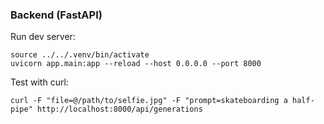 ### Backend (FastAPI)

Run dev server:

```
source ../../.venv/bin/activate
uvicorn app.main:app --reload --host 0.0.0.0 --port 8000
```

Test with curl:

```
curl -F "file=@/path/to/selfie.jpg" -F "prompt=skateboarding a half-pipe" http://localhost:8000/api/generations
```
